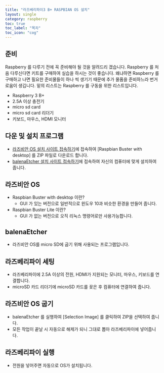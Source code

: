 ```yaml
---
title: "라즈베리파이3 B+ RASPBIAN OS 설치"
layout: single
category: raspberry
toc: true
toc_label: "목차"
toc_icon: "cog"
---
```


## 준비

Raspberry 를 다루기 전에 꼭 준비해야 될 것을 알려드리 겠습니다. Raspberry 를 처음 다루신다면 키트를 구매하여 실습을 하시는 것이 좋습니다.
왜냐하면 Raspberry 를 구매하고 나면 필요한 준비물들이 하나 씩 생기기 때문에 추가 물품을 준비하느라 번거로움이 생깁니다. 밑의 리스트는 Raspberry 를 구동을 위한 리스트입니다.

* Raspberry 3 B+
* 2.5A 이상 충전기
* micro sd card
* micro sd card 리더기
* 키보드, 마우스, HDMI 모니터

## 다운 및 설치 프로그램
* [라즈비안 OS 설치 사이트 접속하기]에 접속하여 [Raspbian Buster with desktop] 를 ZIP 파일로 다운로드 합니다.
* [balenaEtcher 설치 사이트 접속하기]에 접속하여 자신의 컴퓨터에 맞게 설치하여 줍니다.

## 라즈비안 OS
* Raspbian Buster with desktop 이란? 
   * GUI 가 있는 버전으로 일반적으로 윈도우 10과 비슷한 환경을 만들어 줍니다.
* Raspbian Buster Lite 이란?
   * GUI 가 없는 버전으로 오직 리눅스 명령어로만 사용가능합니다.

## balenaEtcher
* 라즈비안 OS를 micro SD에 굽기 위해 사용되는 프로그램입니다.

[라즈비안 OS 설치 사이트 접속하기]: https://www.raspberrypi.org/downloads/raspbian/
[balenaEtcher 설치 사이트 접속하기]: https://www.balena.io/etcher/

## 라즈베리파이 세팅
* 라즈베리파이에 2.5A 이상의 전원, HDMI가 지원되는 모니터, 마우스, 키보드를 연결합니다.
* microSD 카드 리더기에 microSD 카드를 꽂은 후 컴퓨터에 연결하여 줍니다.

## 라즈비안 OS 굽기
* balenaEtcher 를 실행하여 [Selection Image] 를 클릭하여 ZIP을 선택하여 줍니다.
* 모든 작업이 끝날 시 자동으로 해제가 되니 그대로 뽑아 라즈베리파이에 넣어줍니다.

## 라즈베리파이 실행
* 전원을 넣어주면 자동으로 OS가 설치됩니다.
